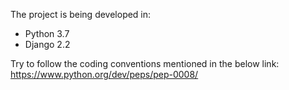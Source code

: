 The project is being developed in:
  - Python 3.7
  - Django 2.2

Try to follow the coding conventions mentioned in the below link:
  https://www.python.org/dev/peps/pep-0008/
